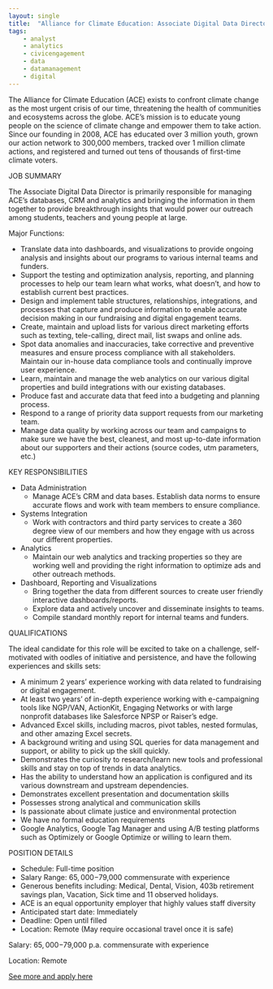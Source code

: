 ```yaml
---
layout: single
title:  "Alliance for Climate Education: Associate Digital Data Director"
tags: 
    - analyst
    - analytics
    - civicengagement
    - data
    - datamanagement
    - digital
---
```

The Alliance for Climate Education (ACE) exists to confront climate change as the most urgent
crisis of our time, threatening the health of communities and ecosystems across the globe.
ACE’s mission is to educate young people on the science of climate change and empower them
to take action. Since our founding in 2008, ACE has educated over 3 million youth, grown our
action network to 300,000 members, tracked over 1 million climate actions, and registered and
turned out tens of thousands of first-time climate voters.

JOB SUMMARY

The Associate Digital Data Director is primarily responsible for managing ACE’s databases,
CRM and analytics and bringing the information in them together to provide breakthrough
insights that would power our outreach among students, teachers and young people at large.

Major Functions:
* Translate data into dashboards, and visualizations to provide ongoing analysis and
insights about our programs to various internal teams and funders.
* Support the testing and optimization analysis, reporting, and planning processes to help
our team learn what works, what doesn’t, and how to establish current best practices.
* Design and implement table structures, relationships, integrations, and processes that
capture and produce information to enable accurate decision making in our fundraising
and digital engagement teams.
* Create, maintain and upload lists for various direct marketing efforts such as texting,
tele-calling, direct mail, list swaps and online ads.
* Spot data anomalies and inaccuracies, take corrective and preventive measures and
ensure process compliance with all stakeholders. Maintain our in-house data compliance
tools and continually improve user experience.
* Learn, maintain and manage the web analytics on our various digital properties and build
integrations with our existing databases.
* Produce fast and accurate data that feed into a budgeting and planning process.
* Respond to a range of priority data support requests from our marketing team.
* Manage data quality by working across our team and campaigns to make sure we have
the best, cleanest, and most up-to-date information about our supporters and their
actions (source codes, utm parameters, etc.)

KEY RESPONSIBILITIES
* Data Administration
  * Manage ACE’s CRM and data bases. Establish data norms to ensure accurate
flows and work with team members to ensure compliance.
* Systems Integration
  * Work with contractors and third party services to create a 360 degree view of our
members and how they engage with us across our different properties.
* Analytics
  * Maintain our web analytics and tracking properties so they are working well and
providing the right information to optimize ads and other outreach methods.
* Dashboard, Reporting and Visualizations
  * Bring together the data from different sources to create user friendly interactive
dashboards/reports.
  * Explore data and actively uncover and disseminate insights to teams.
  * Compile standard monthly report for internal teams and funders.

QUALIFICATIONS

The ideal candidate for this role will be excited to take on a challenge, self-motivated with
oodles of initiative and persistence, and have the following experiences and skills sets:
* A minimum 2 years’ experience working with data related to fundraising or digital
engagement.
* At least two years’ of in-depth experience working with e-campaigning tools like
NGP/VAN, ActionKit, Engaging Networks or with large nonprofit databases like
Salesforce NPSP or Raiser’s edge.
* Advanced Excel skills, including macros, pivot tables, nested formulas, and other
amazing Excel secrets.
* A background writing and using SQL queries for data management and support, or
ability to pick up the skill quickly.
* Demonstrates the curiosity to research/learn new tools and professional skills and stay
on top of trends in data analytics.
* Has the ability to understand how an application is configured and its various
downstream and upstream dependencies.
* Demonstrates excellent presentation and documentation skills
* Possesses strong analytical and communication skills
* Is passionate about climate justice and environmental protection
* We have no formal education requirements
* Google Analytics, Google Tag Manager and using A/B testing platforms such as
Optimizely or Google Optimize or willing to learn them.

POSITION DETAILS
* Schedule: Full-time position
* Salary Range: $65,000-$79,000 commensurate with experience
* Generous benefits including: Medical, Dental, Vision, 403b retirement savings plan,
Vacation, Sick time and 11 observed holidays.
* ACE is an equal opportunity employer that highly values staff diversity
* Anticipated start date: Immediately
* Deadline: Open until filled
* Location: Remote (May require occasional travel once it is safe)

Salary: $65,000-$79,000 p.a. commensurate with experience

Location: Remote


[See more and apply here](https://acespace.org/careers/)
